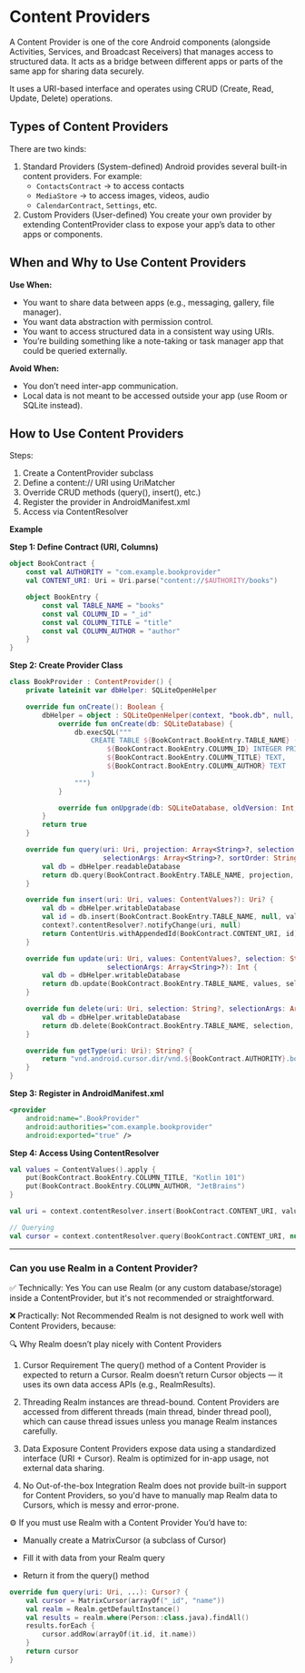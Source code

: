 # Content Providers

A Content Provider is one of the core Android components (alongside Activities, Services, and Broadcast Receivers) that manages access to structured data. It acts as a bridge between different apps or parts of the same app for sharing data securely.

It uses a URI-based interface and operates using CRUD (Create, Read, Update, Delete) operations.



## Types of Content Providers
There are two kinds:

1. Standard Providers (System-defined) Android provides several built-in content providers. For example:
   - `ContactsContract` → to access contacts 
   - `MediaStore` → to access images, videos, audio 
   - `CalendarContract`, `Settings`, etc.
2. Custom Providers (User-defined)
   You create your own provider by extending ContentProvider class to expose your app’s data to other apps or components.

## When and Why to Use Content Providers
**Use When:**
- You want to share data between apps (e.g., messaging, gallery, file manager). 
- You want data abstraction with permission control. 
- You want to access structured data in a consistent way using URIs. 
- You’re building something like a note-taking or task manager app that could be queried externally.

**Avoid When:**
- You don’t need inter-app communication. 
- Local data is not meant to be accessed outside your app (use Room or SQLite instead).

## How to Use Content Providers
Steps:
1. Create a ContentProvider subclass 
2. Define a content:// URI using UriMatcher 
3. Override CRUD methods (query(), insert(), etc.)
4. Register the provider in AndroidManifest.xml 
5. Access via ContentResolver

**Example**

**Step 1: Define Contract (URI, Columns)**
```kotlin
object BookContract {
    const val AUTHORITY = "com.example.bookprovider"
    val CONTENT_URI: Uri = Uri.parse("content://$AUTHORITY/books")

    object BookEntry {
        const val TABLE_NAME = "books"
        const val COLUMN_ID = "_id"
        const val COLUMN_TITLE = "title"
        const val COLUMN_AUTHOR = "author"
    }
}

```

**Step 2: Create Provider Class**

```kotlin
class BookProvider : ContentProvider() {
    private lateinit var dbHelper: SQLiteOpenHelper

    override fun onCreate(): Boolean {
        dbHelper = object : SQLiteOpenHelper(context, "book.db", null, 1) {
            override fun onCreate(db: SQLiteDatabase) {
                db.execSQL("""
                    CREATE TABLE ${BookContract.BookEntry.TABLE_NAME} (
                        ${BookContract.BookEntry.COLUMN_ID} INTEGER PRIMARY KEY AUTOINCREMENT,
                        ${BookContract.BookEntry.COLUMN_TITLE} TEXT,
                        ${BookContract.BookEntry.COLUMN_AUTHOR} TEXT
                    )
                """)
            }

            override fun onUpgrade(db: SQLiteDatabase, oldVersion: Int, newVersion: Int) {}
        }
        return true
    }

    override fun query(uri: Uri, projection: Array<String>?, selection: String?,
                       selectionArgs: Array<String>?, sortOrder: String?): Cursor? {
        val db = dbHelper.readableDatabase
        return db.query(BookContract.BookEntry.TABLE_NAME, projection, selection, selectionArgs, null, null, sortOrder)
    }

    override fun insert(uri: Uri, values: ContentValues?): Uri? {
        val db = dbHelper.writableDatabase
        val id = db.insert(BookContract.BookEntry.TABLE_NAME, null, values)
        context?.contentResolver?.notifyChange(uri, null)
        return ContentUris.withAppendedId(BookContract.CONTENT_URI, id)
    }

    override fun update(uri: Uri, values: ContentValues?, selection: String?,
                        selectionArgs: Array<String>?): Int {
        val db = dbHelper.writableDatabase
        return db.update(BookContract.BookEntry.TABLE_NAME, values, selection, selectionArgs)
    }

    override fun delete(uri: Uri, selection: String?, selectionArgs: Array<String>?): Int {
        val db = dbHelper.writableDatabase
        return db.delete(BookContract.BookEntry.TABLE_NAME, selection, selectionArgs)
    }

    override fun getType(uri: Uri): String? {
        return "vnd.android.cursor.dir/vnd.${BookContract.AUTHORITY}.books"
    }
}

```

**Step 3: Register in AndroidManifest.xml**

```xml
<provider
    android:name=".BookProvider"
    android:authorities="com.example.bookprovider"
    android:exported="true" />
```

**Step 4: Access Using ContentResolver**

```kotlin
val values = ContentValues().apply {
    put(BookContract.BookEntry.COLUMN_TITLE, "Kotlin 101")
    put(BookContract.BookEntry.COLUMN_AUTHOR, "JetBrains")
}

val uri = context.contentResolver.insert(BookContract.CONTENT_URI, values)

// Querying
val cursor = context.contentResolver.query(BookContract.CONTENT_URI, null, null, null, null)

```



-----

### Can you use Realm in a Content Provider?
✅ Technically: Yes
You can use Realm (or any custom database/storage) inside a ContentProvider, but it's not recommended or straightforward.

❌ Practically: Not Recommended
Realm is not designed to work well with Content Providers, because:

🔍 Why Realm doesn’t play nicely with Content Providers
1. Cursor Requirement
   The query() method of a Content Provider is expected to return a Cursor.
   Realm doesn’t return Cursor objects — it uses its own data access APIs (e.g., RealmResults).

2. Threading
   Realm instances are thread-bound. Content Providers are accessed from different threads (main thread, binder thread pool), which can cause thread issues unless you manage Realm instances carefully.

3. Data Exposure
   Content Providers expose data using a standardized interface (URI + Cursor). Realm is optimized for in-app usage, not external data sharing.

4. No Out-of-the-box Integration
   Realm does not provide built-in support for Content Providers, so you'd have to manually map Realm data to Cursors, which is messy and error-prone.

⚙️ If you must use Realm with a Content Provider
You’d have to:

- Manually create a MatrixCursor (a subclass of Cursor)

- Fill it with data from your Realm query

- Return it from the query() method

```kotlin
override fun query(uri: Uri, ...): Cursor? {
    val cursor = MatrixCursor(arrayOf("_id", "name"))
    val realm = Realm.getDefaultInstance()
    val results = realm.where(Person::class.java).findAll()
    results.forEach {
        cursor.addRow(arrayOf(it.id, it.name))
    }
    return cursor
}
```

